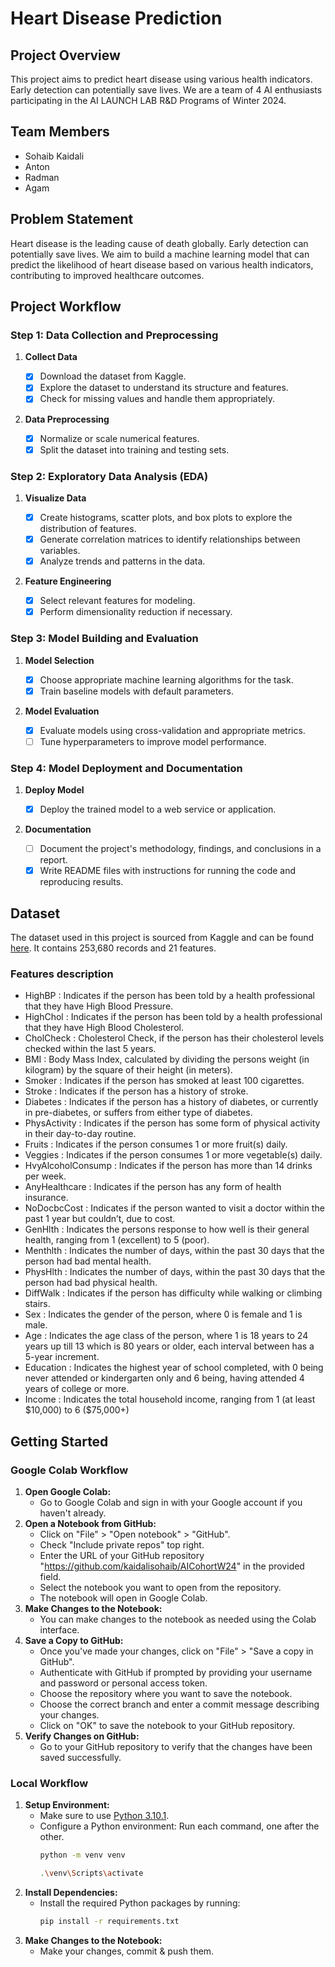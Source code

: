 # Heart Disease Prediction

## Project Overview

This project aims to predict heart disease using various health indicators. Early detection can potentially save lives. We are a team of 4 AI enthusiasts participating in the AI LAUNCH LAB R&D Programs of Winter 2024.

## Team Members

- Sohaib Kaidali
- Anton
- Radman
- Agam

## Problem Statement

Heart disease is the leading cause of death globally. Early detection can potentially save lives. We aim to build a machine learning model that can predict the likelihood of heart disease based on various health indicators, contributing to improved healthcare outcomes.

## Project Workflow

### Step 1: Data Collection and Preprocessing

1. **Collect Data**

   - [x] Download the dataset from Kaggle.
   - [x] Explore the dataset to understand its structure and features.
   - [x] Check for missing values and handle them appropriately.

2. **Data Preprocessing**
   - [x] Normalize or scale numerical features.
   - [x] Split the dataset into training and testing sets.

### Step 2: Exploratory Data Analysis (EDA)

1. **Visualize Data**

   - [x] Create histograms, scatter plots, and box plots to explore the distribution of features.
   - [x] Generate correlation matrices to identify relationships between variables.
   - [x] Analyze trends and patterns in the data.

2. **Feature Engineering**
   - [x] Select relevant features for modeling.
   - [x] Perform dimensionality reduction if necessary.

### Step 3: Model Building and Evaluation

1. **Model Selection**

   - [x] Choose appropriate machine learning algorithms for the task.
   - [x] Train baseline models with default parameters.

2. **Model Evaluation**
   - [x] Evaluate models using cross-validation and appropriate metrics.
   - [ ] Tune hyperparameters to improve model performance.

### Step 4: Model Deployment and Documentation

1. **Deploy Model**

   - [x] Deploy the trained model to a web service or application.

2. **Documentation**
   - [ ] Document the project's methodology, findings, and conclusions in a report.
   - [x] Write README files with instructions for running the code and reproducing results.

## Dataset

The dataset used in this project is sourced from Kaggle and can be found [here](https://www.kaggle.com/datasets/alexteboul/heart-disease-health-indicators-dataset/data). It contains 253,680 records and 21 features.

### Features description

- HighBP : Indicates if the person has been told by a health professional that they have High Blood Pressure.
- HighChol : Indicates if the person has been told by a health professional that they have High Blood Cholesterol.
- CholCheck : Cholesterol Check, if the person has their cholesterol levels checked within the last 5 years.
- BMI : Body Mass Index, calculated by dividing the persons weight (in kilogram) by the square of their height (in meters).
- Smoker : Indicates if the person has smoked at least 100 cigarettes.
- Stroke : Indicates if the person has a history of stroke.
- Diabetes : Indicates if the person has a history of diabetes, or currently in pre-diabetes, or suffers from either type of diabetes.
- PhysActivity : Indicates if the person has some form of physical activity in their day-to-day routine.
- Fruits : Indicates if the person consumes 1 or more fruit(s) daily.
- Veggies : Indicates if the person consumes 1 or more vegetable(s) daily.
- HvyAlcoholConsump : Indicates if the person has more than 14 drinks per week.
- AnyHealthcare : Indicates if the person has any form of health insurance.
- NoDocbcCost : Indicates if the person wanted to visit a doctor within the past 1 year but couldn’t, due to cost.
- GenHlth : Indicates the persons response to how well is their general health, ranging from 1 (excellent) to 5 (poor).
- Menthlth : Indicates the number of days, within the past 30 days that the person had bad mental health.
- PhysHlth : Indicates the number of days, within the past 30 days that the person had bad physical health.
- DiffWalk : Indicates if the person has difficulty while walking or climbing stairs.
- Sex : Indicates the gender of the person, where 0 is female and 1 is male.
- Age : Indicates the age class of the person, where 1 is 18 years to 24 years up till 13 which is 80 years or older, each interval between has a 5-year increment.
- Education : Indicates the highest year of school completed, with 0 being never attended or kindergarten only and 6 being, having attended 4 years of college or more.
- Income : Indicates the total household income, ranging from 1 (at least \$10,000) to 6 ($75,000+)

## Getting Started

### Google Colab Workflow

1. **Open Google Colab:**
   - Go to Google Colab and sign in with your Google account if you haven't already.
2. **Open a Notebook from GitHub:**
   - Click on "File" > "Open notebook" > "GitHub".
   - Check "Include private repos" top right.
   - Enter the URL of your GitHub repository "https://github.com/kaidalisohaib/AICohortW24" in the provided field.
   - Select the notebook you want to open from the repository.
   - The notebook will open in Google Colab.
3. **Make Changes to the Notebook:**
   - You can make changes to the notebook as needed using the Colab interface.
4. **Save a Copy to GitHub:**
   - Once you've made your changes, click on "File" > "Save a copy in GitHub".
   - Authenticate with GitHub if prompted by providing your username and password or personal access token.
   - Choose the repository where you want to save the notebook.
   - Choose the correct branch and enter a commit message describing your changes.
   - Click on "OK" to save the notebook to your GitHub repository.
5. **Verify Changes on GitHub:**
   - Go to your GitHub repository to verify that the changes have been saved successfully.

### Local Workflow

1. **Setup Environment:**
   - Make sure to use [Python 3.10.1](https://www.python.org/downloads/release/python-3101/).
   - Configure a Python environment:
     Run each command, one after the other.
     ```bash
     python -m venv venv
     ```
     ```bash
     .\venv\Scripts\activate
     ```
2. **Install Dependencies:**
   - Install the required Python packages by running:
     ```bash
     pip install -r requirements.txt
     ```
3. **Make Changes to the Notebook:**
   - Make your changes, commit & push them.
